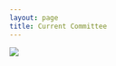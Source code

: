 ```yaml
---
layout: page
title: Current Committee
---
```


<div class="committee-pictures">
    <img src="{{ site.baseurl }}/assets/images/Committee_2025.png"/>
</div>

